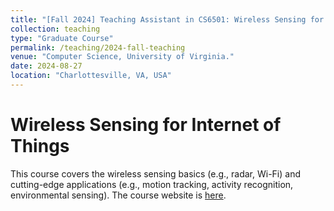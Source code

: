 ```yaml
---
title: "[Fall 2024] Teaching Assistant in CS6501: Wireless Sensing for Internet of Things Course"
collection: teaching
type: "Graduate Course"
permalink: /teaching/2024-fall-teaching
venue: "Computer Science, University of Virginia."
date: 2024-08-27
location: "Charlottesville, VA, USA"
---
```


Wireless Sensing for Internet of Things
======

This course covers the wireless sensing basics (e.g., radar, Wi-Fi) and cutting-edge applications (e.g., motion tracking, activity recognition, environmental sensing). The course website is [here](https://kunqian.info/teaching/uva_cs6501_ws4iot/fall2024/).